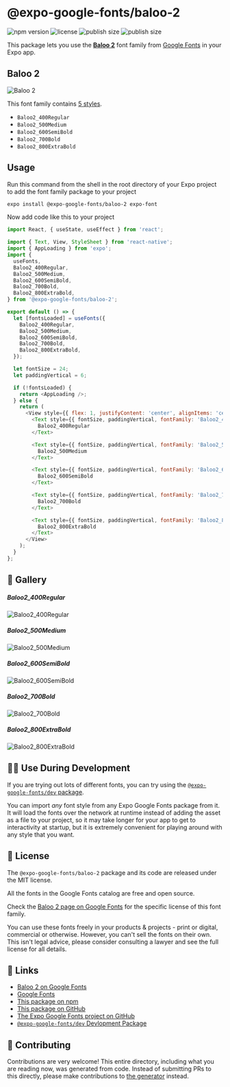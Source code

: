 # @expo-google-fonts/baloo-2

![npm version](https://flat.badgen.net/npm/v/@expo-google-fonts/baloo-2)
![license](https://flat.badgen.net/github/license/expo/google-fonts)
![publish size](https://flat.badgen.net/packagephobia/install/@expo-google-fonts/baloo-2)
![publish size](https://flat.badgen.net/packagephobia/publish/@expo-google-fonts/baloo-2)

This package lets you use the [**Baloo 2**](https://fonts.google.com/specimen/Baloo+2) font family from [Google Fonts](https://fonts.google.com/) in your Expo app.

## Baloo 2

![Baloo 2](./font-family.png)

This font family contains [5 styles](#-gallery).

- `Baloo2_400Regular`
- `Baloo2_500Medium`
- `Baloo2_600SemiBold`
- `Baloo2_700Bold`
- `Baloo2_800ExtraBold`

## Usage

Run this command from the shell in the root directory of your Expo project to add the font family package to your project
```sh
expo install @expo-google-fonts/baloo-2 expo-font
```

Now add code like this to your project
```js
import React, { useState, useEffect } from 'react';

import { Text, View, StyleSheet } from 'react-native';
import { AppLoading } from 'expo';
import {
  useFonts,
  Baloo2_400Regular,
  Baloo2_500Medium,
  Baloo2_600SemiBold,
  Baloo2_700Bold,
  Baloo2_800ExtraBold,
} from '@expo-google-fonts/baloo-2';

export default () => {
  let [fontsLoaded] = useFonts({
    Baloo2_400Regular,
    Baloo2_500Medium,
    Baloo2_600SemiBold,
    Baloo2_700Bold,
    Baloo2_800ExtraBold,
  });

  let fontSize = 24;
  let paddingVertical = 6;

  if (!fontsLoaded) {
    return <AppLoading />;
  } else {
    return (
      <View style={{ flex: 1, justifyContent: 'center', alignItems: 'center' }}>
        <Text style={{ fontSize, paddingVertical, fontFamily: 'Baloo2_400Regular' }}>
          Baloo2_400Regular
        </Text>

        <Text style={{ fontSize, paddingVertical, fontFamily: 'Baloo2_500Medium' }}>
          Baloo2_500Medium
        </Text>

        <Text style={{ fontSize, paddingVertical, fontFamily: 'Baloo2_600SemiBold' }}>
          Baloo2_600SemiBold
        </Text>

        <Text style={{ fontSize, paddingVertical, fontFamily: 'Baloo2_700Bold' }}>
          Baloo2_700Bold
        </Text>

        <Text style={{ fontSize, paddingVertical, fontFamily: 'Baloo2_800ExtraBold' }}>
          Baloo2_800ExtraBold
        </Text>
      </View>
    );
  }
};

```

## 🔡 Gallery

##### Baloo2_400Regular
![Baloo2_400Regular](./Baloo2_400Regular.ttf.png)

##### Baloo2_500Medium
![Baloo2_500Medium](./Baloo2_500Medium.ttf.png)

##### Baloo2_600SemiBold
![Baloo2_600SemiBold](./Baloo2_600SemiBold.ttf.png)

##### Baloo2_700Bold
![Baloo2_700Bold](./Baloo2_700Bold.ttf.png)

##### Baloo2_800ExtraBold
![Baloo2_800ExtraBold](./Baloo2_800ExtraBold.ttf.png)


## 👩‍💻 Use During Development

If you are trying out lots of different fonts, you can try using the [`@expo-google-fonts/dev` package](https://github.com/expo/google-fonts/tree/master/font-packages/dev#readme).

You can import *any* font style from any Expo Google Fonts package from it. It will load the fonts
over the network at runtime instead of adding the asset as a file to your project, so it may take longer
for your app to get to interactivity at startup, but it is extremely convenient
for playing around with any style that you want.

## 📖 License

The `@expo-google-fonts/baloo-2` package and its code are released under the MIT license.

All the fonts in the Google Fonts catalog are free and open source.

Check the [Baloo 2 page on Google Fonts](https://fonts.google.com/specimen/Baloo+2) for the specific license of this font family.

You can use these fonts freely in your products & projects - print or digital, commercial or otherwise. However, you can't sell the fonts on their own. This isn't legal advice, please consider consulting a lawyer and see the full license for all details.

## 🔗 Links

- [Baloo 2 on Google Fonts](https://fonts.google.com/specimen/Baloo+2)
- [Google Fonts](https://fonts.google.com/)
- [This package on npm](https://www.npmjs.com/package/@expo-google-fonts/baloo-2)
- [This package on GitHub](https://github.com/expo/google-fonts/tree/master/font-packages/baloo-2)
- [The Expo Google Fonts project on GitHub](https://github.com/expo/google-fonts)
- [`@expo-google-fonts/dev` Devlopment Package](https://github.com/expo/google-fonts/tree/master/font-packages/dev)

## 🤝 Contributing

Contributions are very welcome! This entire directory, including what you are reading now, was generated from code. Instead of submitting PRs to this directly, please make contributions to [the generator](https://github.com/expo/google-fonts/tree/master/packages/generator) instead.
